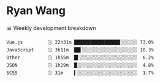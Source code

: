 # Ryan Wang

 <!-- waka-box start -->
📊 Weekly development breakdown
```text
Vue.js         🕓 22h31m ████████████████▊░░░░░░ 73.0%
JavaScript     🕓 3h11m  ██▍░░░░░░░░░░░░░░░░░░░░ 10.3%
Other          🕓 1h55m  █▍░░░░░░░░░░░░░░░░░░░░░  6.2%
JSON           🕓 1h29m  █░░░░░░░░░░░░░░░░░░░░░░  4.8%
SCSS           🕓 31m    ▍░░░░░░░░░░░░░░░░░░░░░░  1.7%
```
<!-- Powered by https://github.com/YouEclipse/waka-box-go . -->
<!-- waka-box end -->